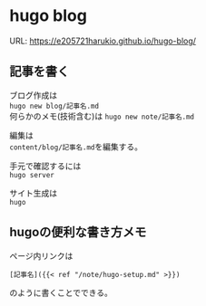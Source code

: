 # hugo blog

URL: https://e205721harukio.github.io/hugo-blog/

## 記事を書く
ブログ作成は  
```hugo new blog/記事名.md```  
何らかのメモ(技術含む)は
```hugo new note/記事名.md```

編集は  
```content/blog/記事名.md```を編集する。

手元で確認するには  
```hugo server```   

サイト生成は  
```hugo```

## hugoの便利な書き方メモ

ページ内リンクは
```
[記事名]({{< ref "/note/hugo-setup.md" >}})  
```
のように書くことでできる。